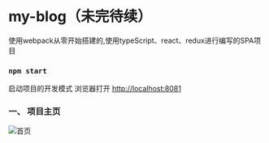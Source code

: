 # my-blog（未完待续）
使用webpack从零开始搭建的,使用typeScript、react、redux进行编写的SPA项目


### `npm start`

启动项目的开发模式
浏览器打开 [http://localhost:8081](http://localhost:8081)

### 一、 项目主页

![首页](https://github.com/BlueOrgreen/my-blog/blob/master/show/home.gif)
